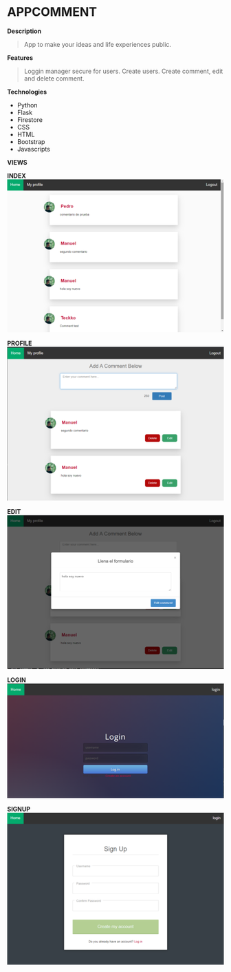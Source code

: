 # APPCOMMENT

**Description**

> App to make your ideas and life experiences public.

**Features**

> Loggin manager secure for users. Create users. Create comment, edit and delete comment.

**Technologies**

- Python
- Flask
- Firestore
- CSS
- HTML
- Bootstrap
- Javascripts

**VIEWS**

**INDEX**
<img src="app/static/images/index.png" alt="My cool logo"/>

**PROFILE**
<img src="app/static/images/profile.png" alt="My cool logo"/>

**EDIT**
<img src="app/static/images/edit.png" alt="My cool logo"/>

**LOGIN**
<img src="app/static/images/login.png" alt="My cool logo"/>

**SIGNUP**
<img src="app/static/images/signup.png" alt="My cool logo"/>
